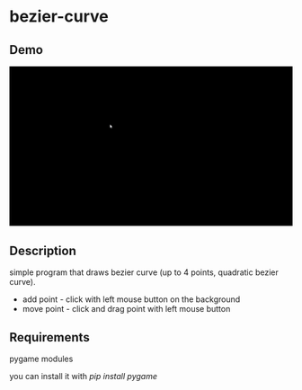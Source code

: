 # bezier-curve

## Demo
![](https://github.com/RealBot2/bezier-curve/blob/main/bezier-curve.gif)

## Description
simple program that draws bezier curve (up to 4 points, quadratic bezier curve).

* add point - click with left mouse button on the background
* move point - click and drag point with left mouse button

## Requirements
pygame modules

you can install it with   *pip install pygame*
